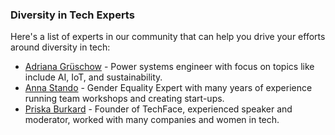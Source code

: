 ### Diversity in Tech Experts

Here's a list of experts in our community that can help you drive your efforts around diversity in tech:

- [Adriana Grüschow](https://www.linkedin.com/in/adriana-grueschow/) - Power systems engineer with focus on topics like include AI, IoT, and sustainability.
- [Anna Stando](https://www.linkedin.com/in/anna-stando) - Gender Equality Expert with many years of experience running team workshops and creating start-ups.
- [Priska Burkard](https://www.linkedin.com/in/priskaburkard/) - Founder of TechFace, experienced speaker and moderator, worked with many companies and women in tech. 
